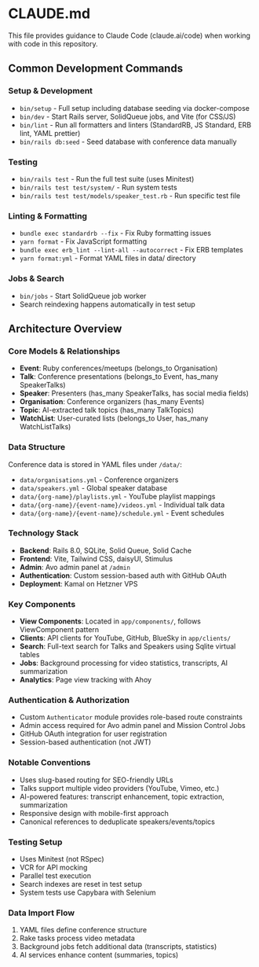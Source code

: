 # CLAUDE.md

This file provides guidance to Claude Code (claude.ai/code) when working with code in this repository.

## Common Development Commands

### Setup & Development

- `bin/setup` - Full setup including database seeding via docker-compose
- `bin/dev` - Start Rails server, SolidQueue jobs, and Vite (for CSS/JS)
- `bin/lint` - Run all formatters and linters (StandardRB, JS Standard, ERB lint, YAML prettier)
- `bin/rails db:seed` - Seed database with conference data manually

### Testing

- `bin/rails test` - Run the full test suite (uses Minitest)
- `bin/rails test test/system/` - Run system tests
- `bin/rails test test/models/speaker_test.rb` - Run specific test file

### Linting & Formatting

- `bundle exec standardrb --fix` - Fix Ruby formatting issues
- `yarn format` - Fix JavaScript formatting
- `bundle exec erb_lint --lint-all --autocorrect` - Fix ERB templates
- `yarn format:yml` - Format YAML files in data/ directory

### Jobs & Search

- `bin/jobs` - Start SolidQueue job worker
- Search reindexing happens automatically in test setup

## Architecture Overview

### Core Models & Relationships

- **Event**: Ruby conferences/meetups (belongs_to Organisation)
- **Talk**: Conference presentations (belongs_to Event, has_many SpeakerTalks)
- **Speaker**: Presenters (has_many SpeakerTalks, has social media fields)
- **Organisation**: Conference organizers (has_many Events)
- **Topic**: AI-extracted talk topics (has_many TalkTopics)
- **WatchList**: User-curated lists (belongs_to User, has_many WatchListTalks)

### Data Structure

Conference data is stored in YAML files under `/data/`:

- `data/organisations.yml` - Conference organizers
- `data/speakers.yml` - Global speaker database
- `data/{org-name}/playlists.yml` - YouTube playlist mappings
- `data/{org-name}/{event-name}/videos.yml` - Individual talk data
- `data/{org-name}/{event-name}/schedule.yml` - Event schedules

### Technology Stack

- **Backend**: Rails 8.0, SQLite, Solid Queue, Solid Cache
- **Frontend**: Vite, Tailwind CSS, daisyUI, Stimulus
- **Admin**: Avo admin panel at `/admin`
- **Authentication**: Custom session-based auth with GitHub OAuth
- **Deployment**: Kamal on Hetzner VPS

### Key Components

- **View Components**: Located in `app/components/`, follows ViewComponent pattern
- **Clients**: API clients for YouTube, GitHub, BlueSky in `app/clients/`
- **Search**: Full-text search for Talks and Speakers using Sqlite virtual tables
- **Jobs**: Background processing for video statistics, transcripts, AI summarization
- **Analytics**: Page view tracking with Ahoy

### Authentication & Authorization

- Custom `Authenticator` module provides role-based route constraints
- Admin access required for Avo admin panel and Mission Control Jobs
- GitHub OAuth integration for user registration
- Session-based authentication (not JWT)

### Notable Conventions

- Uses slug-based routing for SEO-friendly URLs
- Talks support multiple video providers (YouTube, Vimeo, etc.)
- AI-powered features: transcript enhancement, topic extraction, summarization
- Responsive design with mobile-first approach
- Canonical references to deduplicate speakers/events/topics

### Testing Setup

- Uses Minitest (not RSpec)
- VCR for API mocking
- Parallel test execution
- Search indexes are reset in test setup
- System tests use Capybara with Selenium

### Data Import Flow

1. YAML files define conference structure
2. Rake tasks process video metadata
3. Background jobs fetch additional data (transcripts, statistics)
4. AI services enhance content (summaries, topics)
